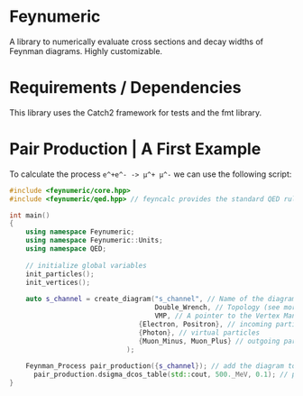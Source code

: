 # Feynumeric
A library to numerically evaluate cross sections and decay widths of Feynman diagrams. Highly customizable.

# Requirements / Dependencies

This library uses the Catch2 framework for tests and the fmt library.

# Pair Production | A First Example

To calculate the process `e^+e^- -> µ^+ µ^-` we can use the following script:

```cpp
#include <feynumeric/core.hpp>
#include <feynumeric/qed.hpp> // feyncalc provides the standard QED rules in this header

int main()
{
    using namespace Feynumeric;
    using namespace Feynumeric::Units;
    using namespace QED;
    
    // initialize global variables
    init_particles();
    init_vertices();
    
    auto s_channel = create_diagram("s_channel", // Name of the diagram (can be anything)
                                    Double_Wrench, // Topology (see more below)
                                    VMP, // A pointer to the Vertex Manager
	                            {Electron, Positron}, // incoming particles
	                            {Photon}, // virtual particles
	                            {Muon_Minus, Muon_Plus} // outgoing particles
                             );
     
    Feynman_Process pair_production({s_channel}); // add the diagram to the process
	  pair_production.dsigma_dcos_table(std::cout, 500._MeV, 0.1); // print to std::cout, sqrt_s is 500 MeV and we go from cos \theta = -1 to 1 in 0.1-sized steps
}

```
